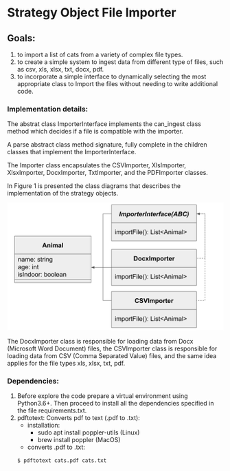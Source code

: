 Strategy Object File Importer
=============================

## Goals:

1. to import a list of cats from a variety of complex file types. 
1. to create a simple system to ingest data from different type of files, such as csv, xls, xlsx, txt, docx, pdf.
1. to incorporate a simple interface to dynamically selecting the most appropriate class to Import the files without needing to write additional code. 

### Implementation details:

The abstrat class ImporterInterface implements the can_ingest class method which decides if a file is compatible with the importer.

A parse abstract class method signature, fully complete in the children classes that implement the ImporterInterface.

The Importer class encapsulates the CSVImporter, XlsImporter, XlsxImporter, DocxImporter, TxtImporter, and the PDFImporter classes.

In Figure 1 is presented the class diagrams that describes the implementation of the strategy objects. 

<img src="./imgs/classDiagram_ImporterInterface.png">

The DocxImporter class is responsible for loading data from Docx (Microsoft Word Document) files, the CSVImporter class is responsible for loading data from CSV (Comma Separated Value) files, and the same idea applies for the file types xls, xlsx, txt, pdf.

### Dependencies: 

1. Before explore the code prepare a virtual environment using Python3.6+. Then proceed to install all the dependencies specified in the file requirements.txt.
1. pdftotext: Converts pdf to text (.pdf to .txt):
    - installation:
        - sudo apt install poppler-utils (Linux)
        - brew install poppler           (MacOS)
    - converts .pdf to .txt:
    ```sh
    $ pdftotext cats.pdf cats.txt
    ```